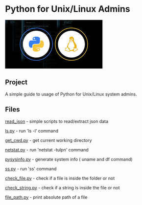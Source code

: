# Python for Unix/Linux Admins
![Alt text](img/pythonlinux.jpg?raw=true "Title")

## Project

A simple guide to usage of Python for Unix/Linux system admins. 

## Files

[read_json](read_json) - simple scripts to read/extract json data 

[ls.py](ls.py) - run 'ls -l' command

[get_cwd.py](get_cwd.py) - get current working directory

[netstat.py](netstat.py) - run 'netstat -tulpn' command

[pysysinfo.py](pysysinfo.py) - generate system info ( uname and df command)

[ss.py](ss.py) - run 'ss' command

[check_file.py](check_file.py) - check if a file is inside the folder or not

[check_string.py](check_string.py) - check if a string is inside the file or not

[file_path.py](file_path.py) - print absolute path of a file